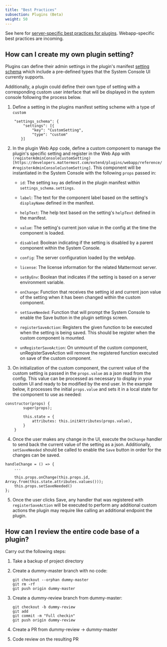 ```yaml
---
title: "Best Practices"
subsection: Plugins (Beta)
weight: 50
---
```


See here for [server-specific best practices for plugins](/extend/plugins/server/best-practices/). Webapp-specific best practices are incoming.

## How can I create my own plugin setting?

Plugins can define their admin settings in the plugin's manifest [setting schema](https://developers.mattermost.com/extend/plugins/manifest-reference/#settings_schema) which include a pre-defined types that the System Console UI currently supports. 

Additionally, a plugin could define their own type of setting with a corresponding custom user interface that will be displayed in the system console following the process below. 

1. Define a setting in the plugins manifest setting scheme with a type of `custom`

```
    "settings_schema": {
        "settings": [{
            "key": "CustomSetting",
            "type": "custom"
       }]
```

2. In the plugin Web App code, define a custom component to manage the plugin's specific setting and register in the Web App with `(registerAdminConsoleCustomSetting)[https://developers.mattermost.com/extend/plugins/webapp/reference/#registerAdminConsoleCustomSetting]`. This component will be instantiated in the System Console with the following `props` passed in:

    - `id`: The setting `key` as defined in the plugin manifest within `settings_schema.settings`.
    - `label`: The text for the component label based on the setting's `displayName` defined in the manifest. 
    - `helpText`: The help text based on the setting's `helpText` defined in the manifest. 
    - `value`: The setting's current json value in the config at the time the component is loaded.
    - `disabled`: Boolean indicating if the setting is disabled by a parent component within the System Console.
    - `config`: The server configuration loaded by the webApp.
    - `license`: The license information for the related Mattermost server.
    - `setByEnv`: Boolean that indicates if the setting is based on a server environment variable. 
    
    - `onChange`: Function that receives the setting id and current json value of the setting when it has been changed within the custom component. 
    - `setSaveNeeded`: Function that will prompt the System Console to enable the Save button in the plugin settings screen. 

    - `registerSaveAction`: Registers the given function to be executed when the setting is being saved. This should be register when the custom component is mounted.
    - `unRegisterSaveAction`: On unmount of the custom component, unRegisterSaveAction will remove the registered function executed on save of the custom component.

3. On initialization of the custom component, the current value of the custom setting is passed in the `props.value` as a json read from the config. This value can be processed as necessary to display in your custom UI and ready to be modified by the end user. In the example below, it processes the initial `props.value` and sets it in a local state for the component to use as needed:

```
constructor(props) {
        super(props);

        this.state = {
            attributes: this.initAttributes(props.value),
        }
    }
```


4. Once the user makes any change in the UI, execute the `OnChange` handler to send back the current value of the setting as a json. Additionally, `setSaveNeeded` should be called to enable the `Save` button in order for the changes can be saved.

```
handleChange = () => {
    ...

    this.props.onChange(this.props.id,  Array.from(this.state.attributes.values()));
    this.props.setSaveNeeded()
};
```

5. Once the user clicks Save, any handler that was registered with `registerSaveAction` will be executed to perform any additional custom actions the plugin may require like calling an additional endpoint the plugin. 


## How can I review the entire code base of a plugin?

Carry out the following steps:

1. Take a backup of project directory
2. Create a dummy-master branch with no code:

   ```
   git checkout --orphan dummy-master
   git rm -rf
   git push origin dummy-master
   ```

3. Create a dummy-review branch from dummy-master:

   ```
   git checkout -b dummy-review
   git add
   git commit -m "Full checkin"
   git push origin dummy-review
   ```

4. Create a PR from dummy-review -> dummy-master

5. Code review on the resulting PR
